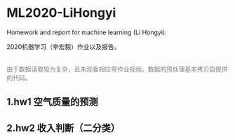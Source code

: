 # ML2020-LiHongyi
Homework and report for machine learning (Li Hongyi).

2020机器学习（李宏毅）作业以及报告。

<br/>
<font color="gray"> 由于数据读取较为复杂，且未观看相应导作业视频。数据的预处理基本拷贝自提供的代码。</font>

## 1.hw1 空气质量的预测

## 2.hw2 收入判断（二分类）